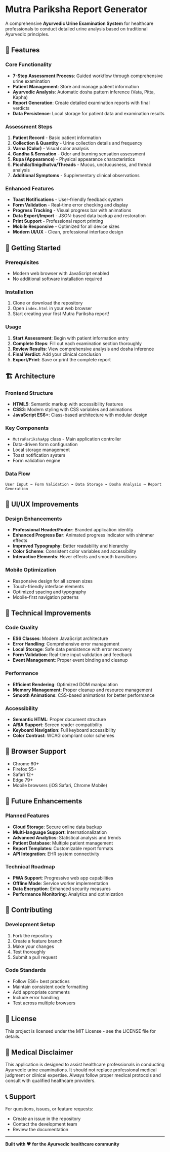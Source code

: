 # Mutra Pariksha Report Generator

A comprehensive **Ayurvedic Urine Examination System** for healthcare professionals to conduct detailed urine analysis based on traditional Ayurvedic principles.

## 🌟 Features

### Core Functionality
- **7-Step Assessment Process**: Guided workflow through comprehensive urine examination
- **Patient Management**: Store and manage patient information
- **Ayurvedic Analysis**: Automatic dosha pattern inference (Vata, Pitta, Kapha)
- **Report Generation**: Create detailed examination reports with final verdicts
- **Data Persistence**: Local storage for patient data and examination results

### Assessment Steps
1. **Patient Record** - Basic patient information
2. **Collection & Quantity** - Urine collection details and frequency
3. **Varna (Color)** - Visual color analysis
4. **Gandha & Sensation** - Odor and burning sensation assessment
5. **Rupa (Appearance)** - Physical appearance characteristics
6. **Picchila/Snigdhatva/Threads** - Mucus, unctuousness, and thread analysis
7. **Additional Symptoms** - Supplementary clinical observations

### Enhanced Features
- **Toast Notifications** - User-friendly feedback system
- **Form Validation** - Real-time error checking and display
- **Progress Tracking** - Visual progress bar with animations
- **Data Export/Import** - JSON-based data backup and restoration
- **Print Support** - Professional report printing
- **Mobile Responsive** - Optimized for all device sizes
- **Modern UI/UX** - Clean, professional interface design

## 🚀 Getting Started

### Prerequisites
- Modern web browser with JavaScript enabled
- No additional software installation required

### Installation
1. Clone or download the repository
2. Open `index.html` in your web browser
3. Start creating your first Mutra Pariksha report!

### Usage
1. **Start Assessment**: Begin with patient information entry
2. **Complete Steps**: Fill out each examination section thoroughly
3. **Review Results**: View comprehensive analysis and dosha inference
4. **Final Verdict**: Add your clinical conclusion
5. **Export/Print**: Save or print the complete report

## 🏗️ Architecture

### Frontend Structure
- **HTML5**: Semantic markup with accessibility features
- **CSS3**: Modern styling with CSS variables and animations
- **JavaScript ES6+**: Class-based architecture with modular design

### Key Components
- `MutraParikshaApp` class - Main application controller
- Data-driven form configuration
- Local storage management
- Toast notification system
- Form validation engine

### Data Flow
```
User Input → Form Validation → Data Storage → Dosha Analysis → Report Generation
```

## 🎨 UI/UX Improvements

### Design Enhancements
- **Professional Header/Footer**: Branded application identity
- **Enhanced Progress Bar**: Animated progress indicator with shimmer effects
- **Improved Typography**: Better readability and hierarchy
- **Color Scheme**: Consistent color variables and accessibility
- **Interactive Elements**: Hover effects and smooth transitions

### Mobile Optimization
- Responsive design for all screen sizes
- Touch-friendly interface elements
- Optimized spacing and typography
- Mobile-first navigation patterns

## 🔧 Technical Improvements

### Code Quality
- **ES6 Classes**: Modern JavaScript architecture
- **Error Handling**: Comprehensive error management
- **Local Storage**: Safe data persistence with error recovery
- **Form Validation**: Real-time input validation and feedback
- **Event Management**: Proper event binding and cleanup

### Performance
- **Efficient Rendering**: Optimized DOM manipulation
- **Memory Management**: Proper cleanup and resource management
- **Smooth Animations**: CSS-based animations for better performance

### Accessibility
- **Semantic HTML**: Proper document structure
- **ARIA Support**: Screen reader compatibility
- **Keyboard Navigation**: Full keyboard accessibility
- **Color Contrast**: WCAG compliant color schemes

## 📱 Browser Support

- Chrome 60+
- Firefox 55+
- Safari 12+
- Edge 79+
- Mobile browsers (iOS Safari, Chrome Mobile)

## 🚧 Future Enhancements

### Planned Features
- **Cloud Storage**: Secure online data backup
- **Multi-language Support**: Internationalization
- **Advanced Analytics**: Statistical analysis and trends
- **Patient Database**: Multiple patient management
- **Report Templates**: Customizable report formats
- **API Integration**: EHR system connectivity

### Technical Roadmap
- **PWA Support**: Progressive web app capabilities
- **Offline Mode**: Service worker implementation
- **Data Encryption**: Enhanced security measures
- **Performance Monitoring**: Analytics and optimization

## 🤝 Contributing

### Development Setup
1. Fork the repository
2. Create a feature branch
3. Make your changes
4. Test thoroughly
5. Submit a pull request

### Code Standards
- Follow ES6+ best practices
- Maintain consistent code formatting
- Add appropriate comments
- Include error handling
- Test across multiple browsers

## 📄 License

This project is licensed under the MIT License - see the LICENSE file for details.

## 🏥 Medical Disclaimer

This application is designed to assist healthcare professionals in conducting Ayurvedic urine examinations. It should not replace professional medical judgment or clinical expertise. Always follow proper medical protocols and consult with qualified healthcare providers.

## 📞 Support

For questions, issues, or feature requests:
- Create an issue in the repository
- Contact the development team
- Review the documentation

---

**Built with ❤️ for the Ayurvedic healthcare community**